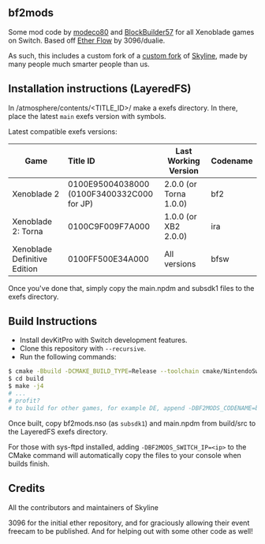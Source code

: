 ## bf2mods

Some mod code by [modeco80](https://github.com/modeco80) and [BlockBuilder57](https://github.com/BlockBuilder57) for all Xenoblade games on Switch. Based off [Ether Flow](https://github.com/3096/ether) by 3096/dualie.

As such, this includes a custom fork of a [custom fork](https://github.com/3096/skyline/tree/xde) of [Skyline](https://github.com/skyline-dev/skyline/), made by many people much smarter people than us.


## Installation instructions (LayeredFS)

In /atmosphere/contents/<TITLE_ID>/ make a exefs directory. In there, place the latest `main` exefs version with symbols.

Latest compatible exefs versions:

| Game                         | Title ID                                       | Last Working Version   | Codename |
|------------------------------|:-----------------------------------------------|------------------------|:---------|
| Xenoblade 2                  | 0100E95004038000<br/>(0100F3400332C000 for JP) | 2.0.0 (or Torna 1.0.0) | bf2      |
| Xenoblade 2: Torna           | 0100C9F009F7A000                               | 1.0.0 (or XB2 2.0.0)   | ira      |
| Xenoblade Definitive Edition | 0100FF500E34A000                               | All versions           | bfsw     |

Once you've done that, simply copy the main.npdm and subsdk1 files to the exefs directory.

## Build Instructions

- Install devKitPro with Switch development features.
- Clone this repository with `--recursive`.
- Run the following commands:

```bash
$ cmake -Bbuild -DCMAKE_BUILD_TYPE=Release --toolchain cmake/NintendoSwitch.cmake 
$ cd build
$ make -j4
# ...
# profit?
# to build for other games, for example DE, append -DBF2MODS_CODENAME=bfsw to the cmake command
```

Once built, copy bf2mods.nso (as `subsdk1`) and main.npdm from build/src to the LayeredFS exefs directory.

For those with sys-ftpd installed, adding `-DBF2MODS_SWITCH_IP=<ip>` to the CMake command will automatically copy the files to your console when builds finish.

## Credits

All the contributors and maintainers of Skyline

3096 for the initial ether repository, and for graciously allowing their event freecam to be published. And for helping out with some other code as well!